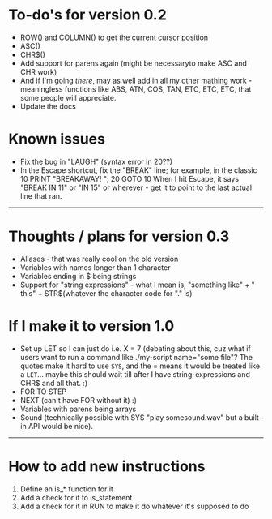 # To-do's for version 0.2

* ROW() and COLUMN() to get the current cursor position
* ASC(<character>)
* CHR$(<number>)
* Add support for parens again (might be necessaryto make ASC and CHR work)
* And if I'm going _there_, may as well add in all my other mathing work - meaningless functions like ABS, ATN, COS, TAN, ETC, ETC, ETC, that some people will appreciate.
* Update the docs

# Known issues

* Fix the bug in "LAUGH" (syntax error in 20??)
* In the Escape shortcut, fix the "BREAK" line; for example, in the classic
	10 PRINT "BREAKAWAY!  ";
	20 GOTO 10
  When I hit Escape, it says "BREAK IN 11" or "IN 15" or wherever - get it to point to the last actual line that ran.


-----------------------------------------------------------------------------------------------------------------------

# Thoughts / plans for version 0.3

* Aliases - that was really cool on the old version
* Variables with names longer than 1 character
* Variables ending in $ being strings
* Support for "string expressions" - what I mean is, "something like" + " this" + STR$(whatever the character code for "." is)

# If I make it to version 1.0

* Set up LET so I can just do i.e. X = 7 (debating about this, cuz what if users want to run a command like ./my-script name="some file"?  The quotes make it hard to use `SYS`, and the = means it would be treated like a `LET`... maybe this should wait till after I have string-expressions and CHR$ and all that. :)
* FOR <expr> TO <expr> STEP <expression>
* NEXT (can't have FOR without it) :)
* Variables with parens being arrays
* Sound (technically possible with SYS "play somesound.wav" but a built-in API would be nice).



------------------------------------------------------------------------------------------------------------

# How to add new instructions

1. Define an is_* function for it
2. Add a check for it to is_statement
3. Add a check for it in RUN to make it do whatever it's supposed to do
